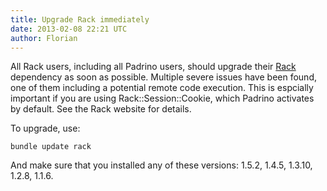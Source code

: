 ```yaml
---
title: Upgrade Rack immediately
date: 2013-02-08 22:21 UTC
author: Florian
---
```


All Rack users, including all Padrino users, should upgrade their [Rack](http://rack.github.com/) dependency as soon as possible. Multiple severe issues have been found, one of them including a potential remote code execution. This is espcially important if you are using Rack::Session::Cookie, which Padrino activates by default. See the Rack website for details.

To upgrade, use:

    bundle update rack

And make sure that you installed any of these versions: 1.5.2, 1.4.5, 1.3.10, 1.2.8, 1.1.6.
